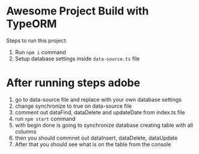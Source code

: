 # Awesome Project Build with TypeORM

Steps to run this project:

1. Run `npm i` command
2. Setup database settings inside `data-source.ts` file

# After running steps adobe

1. go to data-source file and replace with your own database settings
2. change synchronize to true on data-source file
3. comment out dataFind, dataDelete and updateDate from index.ts file
4. run `npm start` command
5. with begin done is going to synchronize database creating table with all columns
6. then you should commnet out dataInsert, dataDelete, dataUpdate
7. After that you should see what is on the table from the console
